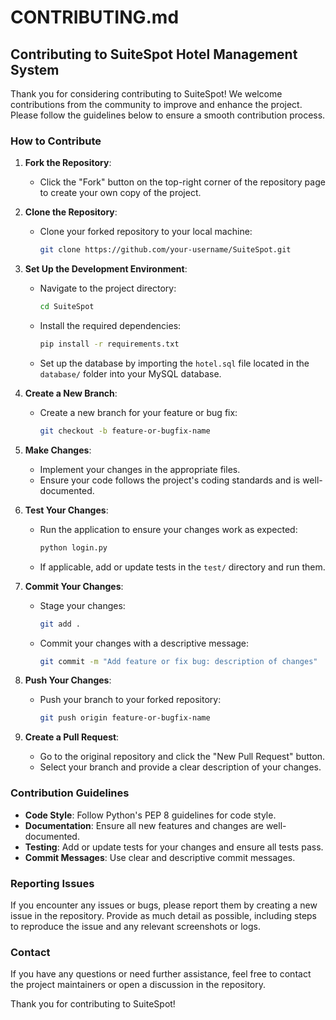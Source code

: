 # CONTRIBUTING.md

## Contributing to SuiteSpot Hotel Management System

Thank you for considering contributing to SuiteSpot! We welcome contributions from the community to improve and enhance the project. Please follow the guidelines below to ensure a smooth contribution process.

### How to Contribute

1. **Fork the Repository**:
   - Click the "Fork" button on the top-right corner of the repository page to create your own copy of the project.

2. **Clone the Repository**:
   - Clone your forked repository to your local machine:

     ```bash
     git clone https://github.com/your-username/SuiteSpot.git
     ```

3. **Set Up the Development Environment**:
   - Navigate to the project directory:

     ```bash
     cd SuiteSpot
     ```

   - Install the required dependencies:

     ```bash
     pip install -r requirements.txt
     ```

   - Set up the database by importing the `hotel.sql` file located in the `database/` folder into your MySQL database.

4. **Create a New Branch**:
   - Create a new branch for your feature or bug fix:

     ```bash
     git checkout -b feature-or-bugfix-name
     ```

5. **Make Changes**:
   - Implement your changes in the appropriate files.
   - Ensure your code follows the project's coding standards and is well-documented.

6. **Test Your Changes**:
   - Run the application to ensure your changes work as expected:

     ```bash
     python login.py
     ```

   - If applicable, add or update tests in the `test/` directory and run them.

7. **Commit Your Changes**:
   - Stage your changes:

     ```bash
     git add .
     ```

   - Commit your changes with a descriptive message:

     ```bash
     git commit -m "Add feature or fix bug: description of changes"
     ```

8. **Push Your Changes**:
   - Push your branch to your forked repository:

     ```bash
     git push origin feature-or-bugfix-name
     ```

9. **Create a Pull Request**:
   - Go to the original repository and click the "New Pull Request" button.
   - Select your branch and provide a clear description of your changes.

### Contribution Guidelines

- **Code Style**: Follow Python's PEP 8 guidelines for code style.
- **Documentation**: Ensure all new features and changes are well-documented.
- **Testing**: Add or update tests for your changes and ensure all tests pass.
- **Commit Messages**: Use clear and descriptive commit messages.

### Reporting Issues

If you encounter any issues or bugs, please report them by creating a new issue in the repository. Provide as much detail as possible, including steps to reproduce the issue and any relevant screenshots or logs.

### Contact

If you have any questions or need further assistance, feel free to contact the project maintainers or open a discussion in the repository.

Thank you for contributing to SuiteSpot!
